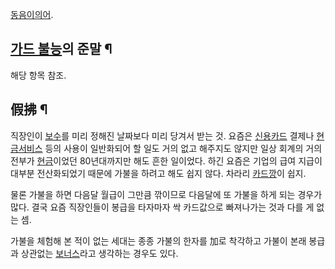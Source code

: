 [동음이의어](%EB%8F%99%EC%9D%8C%EC%9D%B4%EC%9D%98%EC%96%B4.md).

## [가드 불능](%EA%B0%80%EB%93%9C%20%EB%B6%88%EB%8A%A5.md)의 준말 ¶

해당 항목 참조.  

## 假拂 ¶

직장인이 [보수](%EB%B3%B4%EC%88%98.md)를 미리 정해진 날짜보다 미리 당겨서 받는 것. 요즘은
[신용카드](%EC%8B%A0%EC%9A%A9%EC%B9%B4%EB%93%9C.md) 결제나
[현금서비스](%ED%98%84%EA%B8%88%EC%84%9C%EB%B9%84%EC%8A%A4.md) 등의 사용이 일반화되어 할 일도
거의 없고 해주지도 않지만 일상 회계의 거의 전부가 [현금](%ED%98%84%EA%B8%88.md)이었던 80년대까지만 해도 흔한
일이었다. 하긴 요즘은 기업의 급여 지급이 대부분 전산화되었기 때문에 가불을 하려고 해도 쉽지 않다. 차라리
[카드깡](%EC%B9%B4%EB%93%9C%EA%B9%A1.md)이 쉽지.

  

물론 가불을 하면 다음달 월급이 그만큼 깎이므로 다음달에 또 가불을 하게 되는 경우가 많다. 결국 요즘 직장인들이 봉급을 타자마자 싹
카드값으로 빠져나가는 것과 다를 게 없는 셈.  

  

가불을 체험해 본 적이 없는 세대는 종종 가불의 한자를 加로 착각하고 가불이 본래 봉급과 상관없는
[보너스](%EB%B3%B4%EB%84%88%EC%8A%A4.md)라고 생각하는 경우도 있다.

